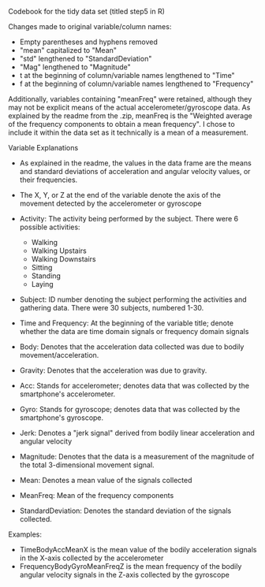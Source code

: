 Codebook for the tidy data set (titled step5 in R)

Changes made to original variable/column names:
- Empty parentheses and hyphens removed
- "mean" capitalized to "Mean"
- "std" lengthened to "StandardDeviation"
- "Mag" lengthened to "Magnitude"
- t at the beginning of column/variable names lengthened to "Time"
- f at the beginning of column/variable names lengthened to "Frequency"
 
Additionally, variables containing "meanFreq" were retained, although they may not be explicit means of the actual accelerometer/gyroscope data. As explained by the readme from the .zip, meanFreq is the "Weighted average of the frequency components to obtain a mean frequency". I chose to include it within the data set as it technically is a mean of a measurement.

Variable Explanations

- As explained in the readme, the values in the data frame are the means and standard deviations of acceleration and angular velocity values, or their frequencies.
- The X, Y, or Z at the end of the variable denote the axis of the movement detected by the accelerometer or gyroscope
- Activity: The activity being performed by the subject. There were 6 possible activities:
  - Walking
  - Walking Upstairs
  - Walking Downstairs
  - Sitting
  - Standing
  - Laying
- Subject: ID number denoting the subject performing the activities and gathering data. There were 30 subjects, numbered 1-30.

- Time and Frequency: At the beginning of the variable title; denote whether the data are time domain signals or frequency domain signals
- Body: Denotes that the acceleration data collected was due to bodily movement/acceleration.
- Gravity: Denotes that the acceleration was due to gravity.
- Acc: Stands for accelerometer; denotes data that was collected by the smartphone's accelerometer.
- Gyro: Stands for gyroscope; denotes data that was collected by the smartphone's gyroscope.
- Jerk: Denotes a "jerk signal" derived from bodily linear acceleration and angular velocity
- Magnitude: Denotes that the data is a measurement of the magnitude of the total 3-dimensional movement signal.
- Mean: Denotes a mean value of the signals collected
- MeanFreq: Mean of the frequency components
- StandardDeviation: Denotes the standard deviation of the signals collected.

Examples: 
- TimeBodyAccMeanX is the mean value of the bodily acceleration signals in the X-axis collected by the accelerometer
- FrequencyBodyGyroMeanFreqZ is the mean frequency of the bodily angular velocity signals in the Z-axis collected by the gyroscope


